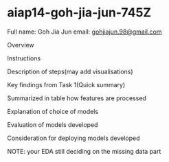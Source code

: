 # aiap14-goh-jia-jun-745Z
Full name: Goh Jia Jun
email: gohjiajun.98@gmail.com

Overview

Instructions

Description of steps(may add visualisations)

Key findings from Task 1(Quick summary)


Summarized in table how features are processed

Explanation of choice of models

Evaluation of models developed

Consideration for deploying models developed


NOTE: your EDA still deciding on the missing data part